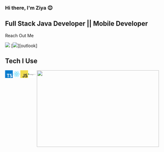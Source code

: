 ### Hi there, I'm Ziya :blush:

## Full Stack Java Developer || Mobile Developer

Reach Out Me

[<img width="25" src="https://unpkg.com/simple-icons@v4/icons/linkedin.svg" aligin= "left" />][linkedin]
[<img width="25" src="https://simpleicons.org/icons/medium.svg" aligin= "left" />][outlook]



## Tech I Use

<img align="left"  src="https://raw.githubusercontent.com/github/explore/80688e429a7d4ef2fca1e82350fe8e3517d3494d/topics/typescript/typescript.png" width="25" height="25" />
<img align="left" src="https://raw.githubusercontent.com/github/explore/80688e429a7d4ef2fca1e82350fe8e3517d3494d/topics/react/react.png" width="25" height="25" />
<img align="left" src="https://raw.githubusercontent.com/github/explore/80688e429a7d4ef2fca1e82350fe8e3517d3494d/topics/javascript/javascript.png" width="25" height="25" />
<img align="left" src="https://raw.githubusercontent.com/github/explore/80688e429a7d4ef2fca1e82350fe8e3517d3494d/topics/mongodb/mongodb.png" width="25" height="25" />



<img src="https://media.giphy.com/media/l41lZZqhlUA6lJNDO/giphy.gif" align="right" width="400" height="250">


[linkedin]: https://www.linkedin.com/in/ziyagurel/
[medium]: https://ziyagurel.medium.com/

